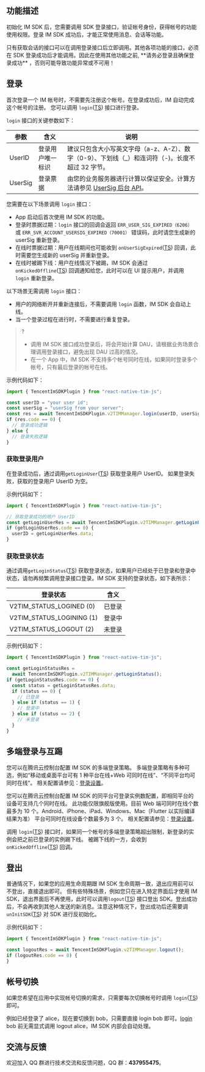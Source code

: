 ## 功能描述

初始化 IM SDK 后，您需要调用 SDK 登录接口，验证帐号身份，获得帐号的功能使用权限。登录 IM SDK 成功后，才能正常使用消息、会话等功能。

<dx-alert infotype="notice" title="">
只有获取会话的接口可以在调用登录接口后立即调用。其他各项功能的接口，必须在 SDK 登录成功后才能调用。因此在使用其他功能之前, **请务必登录且确保登录成功** ，否则可能导致功能异常或不可用！
</dx-alert>

## 登录

首次登录一个 IM 帐号时，不需要先注册这个帐号。在登录成功后，IM 自动完成这个帐号的注册。
您可以调用 `login`([TS](https://comm.qq.com/im-react-native-doc/classes/BaseManager______.V2TIMManager.html#login)) 接口进行登录。

`login` 接口的关键参数如下：

| 参数    | 含义             | 说明                                                                                                                          |
| ------- | ---------------- | ----------------------------------------------------------------------------------------------------------------------------- |
| UserID  | 登录用户唯一标识 | 建议只包含大小写英文字母（a-z、A-Z）、数字（0-9）、下划线（\_）和连词符（-)。长度不超过 32 字节。                             |
| UserSig | 登录票据         | 由您的业务服务器进行计算以保证安全。计算方法请参见 [UserSig 后台 API](https://cloud.tencent.com/document/product/269/32688)。 |

您需要在以下场景调用 `login` 接口：

- App 启动后首次使用 IM SDK 的功能。
- 登录时票据过期：`login` 接口的回调会返回 `ERR_USER_SIG_EXPIRED（6206）` 或 `ERR_SVR_ACCOUNT_USERSIG_EXPIRED（70001）` 错误码，此时请您生成新的 userSig 重新登录。
- 在线时票据过期：用户在线期间也可能收到 `onUserSigExpired`([TS](https://comm.qq.com/im-react-native-doc/interfaces/interface.V2TimSDKListener.html#onUserSigExpired)) 回调，此时需要您生成新的 userSig 并重新登录。
- 在线时被踢下线：用户在线情况下被踢，IM SDK 会通过 `onKickedOffline`([TS](https://comm.qq.com/im-react-native-doc/interfaces/interface.V2TimSDKListener.html#onKickedOffline)) 回调通知给您，此时可以在 UI 提示用户，并调用 `login` 重新登录。

以下场景无需调用 `login` 接口：

- 用户的网络断开并重新连接后，不需要调用 `login` 函数，IM SDK 会自动上线。
- 当一个登录过程在进行时，不需要进行重复登录。

> ?
> - 调用 IM SDK 接口成功登录后，将会开始计算 DAU，请根据业务场景合理调用登录接口，避免出现 DAU 过高的情况。 
> - 在一个 App 中，IM SDK 不支持多个帐号同时在线，如果同时登录多个帐号，只有最后登录的帐号在线。

示例代码如下：[](id:login_code)

```javascript
import { TencentImSDKPlugin } from "react-native-tim-js";

const userID = "your user id";
const userSig = "userSig from your server";
const res = await TencentImSDKPlugin.v2TIMManager.login(userID, userSig);
if (res.code == 0) {
  // 登录成功逻辑
} else {
  // 登录失败逻辑
}
```

### 获取登录用户

在登录成功后，通过调用`getLoginUser`([TS](https://comm.qq.com/im-react-native-doc/classes/BaseManager______.V2TIMManager.html#getLoginUser)) 获取登录用户 UserID。
如果登录失败，获取的登录用户 UserID 为空。

示例代码如下：

```javascript
import { TencentImSDKPlugin } from "react-native-tim-js";

// 获取登录成功的用户 UserID
const getLoginUserRes = await TencentImSDKPlugin.v2TIMManager.getLoginUser();
if (getLoginUserRes.code == 0) {
  userID = getLoginUserRes.data;
}
```

### 获取登录状态

通过调用`getLoginStatus`([TS](https://comm.qq.com/im-react-native-doc/classes/BaseManager______.V2TIMManager.html#getLoginStatus)) 获取登录状态，如果用户已经处于已登录和登录中状态，请勿再频繁调用登录接口登录。IM SDK 支持的登录状态，如下表所示：

| 登录状态                  | 含义   |
| ------------------------- | ------ |
| V2TIM_STATUS_LOGINED (0)  | 已登录 |
| V2TIM_STATUS_LOGINING (1) | 登录中 |
| V2TIM_STATUS_LOGOUT (2)   | 未登录 |

示例代码如下：

```javascript
import { TencentImSDKPlugin } from "react-native-tim-js";

const getLoginStatusRes =
  await TencentImSDKPlugin.v2TIMManager.getLoginStatus();
if (getLoginStatusRes.code == 0) {
  const status = getLoginStatusRes.data;
  if (status == 0) {
    // 已登录
  } else if (status == 1) {
    // 登录中
  } else if (status == 2) {
    // 未登录
  }
}
```

## 多端登录与互踢

您可以在腾讯云控制台配置 IM SDK 的多端登录策略。
多端登录策略有多种可选，例如“移动或桌面平台可有 1 种平台在线+Web 可同时在线”、“不同平台均可同时在线“。
相关配置请参见：[登录设置](https://cloud.tencent.com/document/product/269/38656#.E7.99.BB.E5.BD.95.E8.AE.BE.E7.BD.AE)。

您可以在腾讯云控制台配置 IM SDK 的同平台可登录实例数配置，即相同平台的设备可支持几个同时在线。
此功能仅限旗舰版使用。目前 Web 端可同时在线个数最多为 10 个。Android、iPhone、iPad、Windows、Mac（Flutter 以实际编译结果为准） 平台可同时在线设备个数最多为 3 个。
相关配置请参见：[登录设置](https://cloud.tencent.com/document/product/269/38656#.E7.99.BB.E5.BD.95.E8.AE.BE.E7.BD.AE)。

调用 `login`([TS](https://comm.qq.com/im-react-native-doc/classes/BaseManager______.V2TIMManager.html#login)) 接口时，如果同一个帐号的多端登录策略超出限制，新登录的实例会把之前已登录的实例踢下线。
被踢下线的一方，会收到 `onKickedOffline`([TS](https://comm.qq.com/im-react-native-doc/interfaces/interface.V2TimSDKListener.html#onKickedOffline)) 回调。

## 登出

普通情况下，如果您的应用生命周期跟 IM SDK 生命周期一致，退出应用前可以不登出，直接退出即可。
但有些特殊场景，例如您只在进入特定界面后才使用 IM SDK，退出界面后不再使用，此时可以调用`logout`([TS](https://comm.qq.com/im-react-native-doc/classes/BaseManager______.V2TIMManager.html#logout)) 接口登出 SDK。登出成功后，不会再收到其他人发送的新消息。注意这种情况下，登出成功后还需要调 `unInitSDK`([TS](https://comm.qq.com/im-react-native-doc/classes/BaseManager______.V2TIMManager.html#unInitSDK)) 对 SDK 进行反初始化。

示例代码如下：

```javascript
import { TencentImSDKPlugin } from "react-native-tim-js";

const logoutRes = await TencentImSDKPlugin.v2TIMManager.logout();
if (logoutRes.code == 0) {
}
```

## 帐号切换

如果您希望在应用中实现帐号切换的需求，只需要每次切换帐号时调用 `login`([TS](https://comm.qq.com/im-react-native-doc/classes/BaseManager______.V2TIMManager.html#login)) 即可。

例如已经登录了 alice，现在要切换到 bob，只需要直接 login bob 即可。[login](#login_code) bob 前无需显式调用 logout alice，IM SDK 内部会自动处理。

## 交流与反馈

欢迎加入 QQ 群进行技术交流和反馈问题，QQ 群：**437955475**。
